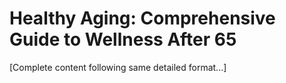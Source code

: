 # Healthy Aging: Comprehensive Guide to Wellness After 65

[Complete content following same detailed format...]